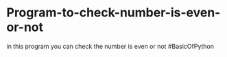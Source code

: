 # Program-to-check-number-is-even-or-not
in this program you can check the number is even or not #BasicOfPython
